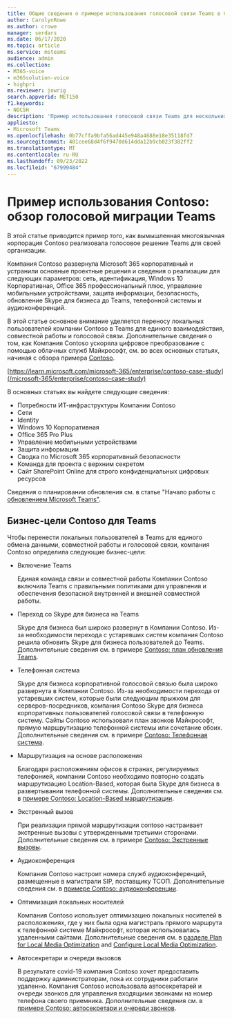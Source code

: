 ```yaml
---
title: Общие сведения о примере использования голосовой связи Teams в Contoso
author: CarolynRowe
ms.author: crowe
manager: serdars
ms.date: 06/17/2020
ms.topic: article
ms.service: msteams
audience: admin
ms.collection:
- M365-voice
- m365solution-voice
- highpri
ms.reviewer: jowrig
search.appverid: MET150
f1.keywords:
- NOCSH
description: 'Пример использования голосовой связи Teams для нескольких национальных корпораций: общие сведения о голосовой миграции'
appliesto:
- Microsoft Teams
ms.openlocfilehash: 0b77cffa9bfa56ad445e948a4688e18e35118fd7
ms.sourcegitcommit: 401cee68d4f6f9470d614dda12b9cb023f382ff2
ms.translationtype: MT
ms.contentlocale: ru-RU
ms.lasthandoff: 09/23/2022
ms.locfileid: "67999484"
---
```

# <a name="contoso-case-study-teams-voice-migration-overview"></a>Пример использования Contoso: обзор голосовой миграции Teams

В этой статье приводится пример того, как вымышленная многоязычная корпорация Contoso реализовала голосовое решение Teams для своей организации.

Компания Contoso развернула Microsoft 365 корпоративный и устранили основные проектные решения и сведения о реализации для следующих параметров: сеть, идентификация, Windows 10 Корпоративная, Office 365 профессиональный плюс, управление мобильными устройствами, защита информации, безопасность, обновление Skype для бизнеса до Teams, телефонной системы и аудиоконференций.  

В этой статье основное внимание уделяется переносу локальных пользователей компании Contoso в Teams для единого взаимодействия, совместной работы и голосовой связи. Дополнительные сведения о том, как Компания Contoso ускоряла цифровое преобразование с помощью облачных служб Майкрософт, см. во всех основных статьях, начиная с обзора примера [Contoso](/microsoft-365/enterprise/contoso-case-study).

[https://learn.microsoft.com/microsoft-365/enterprise/contoso-case-study](/microsoft-365/enterprise/contoso-case-study) 

В основных статьях вы найдете следующие сведения:  

- Потребности ИТ-инфраструктуры Компании Contoso
- Сети
- Identity 
- Windows 10 Корпоративная
- Office 365 Pro Plus
- Управление мобильными устройствами
- Защита информации
- Сводка по Microsoft 365 корпоративный безопасности
- Команда для проекта с верхним секретом
- Сайт SharePoint Online для строго конфиденциальных цифровых ресурсов

Сведения о планировании обновления см. в статье "Начало работы с [обновлением Microsoft Teams"](upgrade-start-here.md).

## <a name="contoso-business-goals-for-teams"></a>Бизнес-цели Contoso для Teams

Чтобы перенести локальных пользователей в Teams для единого обмена данными, совместной работы и голосовой связи, компания Contoso определила следующие бизнес-цели:

- Включение Teams 

  Единая команда связи и совместной работы Компании Contoso включила Teams с правильными политиками для управления и обеспечения безопасной внутренней и внешней совместной работы. 

- Переход со Skype для бизнеса на Teams 

  Skype для бизнеса был широко развернут в Компании Contoso. Из-за необходимости перехода с устаревших систем компания Contoso решила обновить Skype для бизнеса пользователей до Teams. Дополнительные сведения см. в примере [Contoso: план обновления Teams](voice-case-study-migration-plan.md).

- Телефонная система  

  Skype для бизнеса корпоративной голосовой связью была широко развернута в Компании Contoso. Из-за необходимости перехода от устаревших систем, которые были следующим прыжком для серверов-посредников, компания Contoso Skype для бизнеса корпоративных пользователей голосовой связи в телефонную систему. Сайты Contoso использовали план звонков Майкрософт, прямую маршрутизацию телефонной системы или сочетание обоих. Дополнительные сведения см. в примере [Contoso: Телефонная система](voice-case-study-phone-system.md).

- Маршрутизация на основе расположения 

  Благодаря расположениям офисов в странах, регулируемых телефонией, компании Contoso необходимо повторно создать маршрутизацию Location-Based, которая была Skype для бизнеса в развертывании телефонной системы. Дополнительные сведения см. в [примере Contoso: Location-Based маршрутизации](voice-case-study-location-based-routing.md).

- Экстренный вызов 

  При реализации прямой маршрутизации contoso настраивает экстренные вызовы с утвержденными третьими сторонами. Дополнительные сведения см. в примере [Contoso: Экстренные вызовы](voice-case-study-emergency-calling.md).

- Аудиоконференция 

  Компания Contoso настроит номера служб аудиоконференций, размещенные в магистрали SIP, поставщику ТСОП. Дополнительные сведения см. в [примере Contoso: аудиоконференции](voice-case-study-audio-conferencing.md). 

- Оптимизация локальных носителей 

  Компания Contoso использует оптимизацию локальных носителей в расположениях, где у них была одна магистраль прямого маршрута к телефонной системе Майкрософт, которая использовалась удаленными сайтами. Дополнительные сведения см. в [разделе Plan for Local Media Optimization](direct-routing-media-optimization.md) and [Configure Local Media Optimization](direct-routing-media-optimization-configure.md).

- Автосекретари и очереди вызовов

  В результате covid-19 компания Contoso хочет предоставить поддержку администраторам, пока их сотрудники работали удаленно. Компания Contoso использовала автосекретарей и очереди звонков для управления входящими звонками на номер телефона своего приемника. Дополнительные сведения см. в [примере Contoso: автосекретари и очереди звонков](voice-case-study-call-queues.md).
